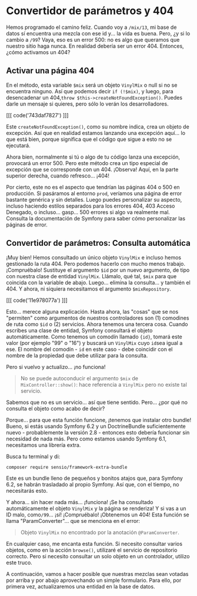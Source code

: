 # Convertidor de parámetros y 404

Hemos programado el camino feliz. Cuando voy a `/mix/13`, mi base de datos sí encuentra una mezcla con ese id y... la vida es buena. Pero, ¿y si lo cambio a `/99`? Vaya, eso es un error 500: no es algo que queramos que nuestro sitio haga nunca. En realidad debería ser un error 404. Entonces, ¿cómo activamos un 404?

## Activar una página 404

En el método, esta variable `$mix` será un objeto `VinylMix` o null si no se encuentra ninguno. Así que podemos decir `if (!$mix)`, y luego, para desencadenar un 404,`throw $this->createNotFoundException()`. Puedes darle un mensaje si quieres, pero sólo lo verán los desarrolladores.

[[[ code('743daf7827') ]]]

Este `createNotFoundException()`, como su nombre indica, crea un objeto de excepción. Así que en realidad estamos lanzando una excepción aquí... lo que está bien, porque significa que el código que sigue a esto no se ejecutará.

Ahora bien, normalmente si tú o algo de tu código lanza una excepción, provocará un error 500. Pero este método crea un tipo especial de excepción que se corresponde con un 404. ¡Observa! Aquí, en la parte superior derecha, cuando refresco... ¡404!

Por cierto, este no es el aspecto que tendrían las páginas 404 o 500 en producción. Si pasáramos al entorno `prod`, veríamos una página de error bastante genérica y sin detalles. Luego puedes personalizar su aspecto, incluso haciendo estilos separados para los errores 404, 403 Acceso Denegado, o incluso... gasp... 500 errores si algo va realmente mal. Consulta la documentación de Symfony para saber cómo personalizar las páginas de error.

## Convertidor de parámetros: Consulta automática

¡Muy bien! Hemos consultado un único objeto `VinylMix` e incluso hemos gestionado la ruta 404. Pero podemos hacerlo con mucho menos trabajo. ¡Compruébalo! Sustituye el argumento `$id` por un nuevo argumento, de tipo con nuestra clase de entidad `VinylMix`. Llámalo, qué tal, `$mix` para que coincida con la variable de abajo. Luego... elimina la consulta... y también el 404. Y ahora, ni siquiera necesitamos el argumento `$mixRepository`.

[[[ code('11e978077a') ]]]

Esto... merece alguna explicación. Hasta ahora, las "cosas" que se nos "permiten" como argumentos de nuestros controladores son (1) comodines de ruta como `$id` o (2) servicios. Ahora tenemos una tercera cosa. Cuando escribes una clase de entidad, Symfony consultará el objeto automáticamente. Como tenemos un comodín llamado `{id}`, tomará este valor (por ejemplo "99" o "16") y buscará un `VinylMix` cuyo `id`sea igual a ese. El nombre del comodín - `id` en este caso - debe coincidir con el nombre de la propiedad que debe utilizar para la consulta.

Pero si vuelvo y actualizo... ¡no funciona!

> No se puede autoconducir el argumento `$mix` de `MixController::show()`: hace referencia a
> `VinylMix` pero no existe tal servicio.

Sabemos que no es un servicio... así que tiene sentido. Pero... ¿por qué no consulta el objeto como acabo de decir?

Porque... para que esta función funcione, ¡tenemos que instalar otro bundle! Bueno, si estás usando Symfony 6.2 y un DoctrineBundle suficientemente nuevo - probablemente la versión 2.8 - entonces esto debería funcionar sin necesidad de nada más. Pero como estamos usando Symfony 6.1, necesitamos una librería extra.

Busca tu terminal y di:

```terminal
composer require sensio/framework-extra-bundle
```

Este es un bundle lleno de pequeños y bonitos atajos que, para Symfony 6.2, se habrán trasladado al propio Symfony. Así que, con el tiempo, no necesitarás esto.

Y ahora... sin hacer nada más... ¡funciona! ¡Se ha consultado automáticamente el objeto `VinylMix` y la página se renderiza! Y si vas a un ID malo, como`/99`... ¡sí! ¡Compruébalo! ¡Obtenemos un 404! Esta función se llama "ParamConverter"... que se menciona en el error:

> Objeto `VinylMix` no encontrado por la anotación `@ParamConverter`.

En cualquier caso, me encanta esta función. Si necesito consultar varios objetos, como en la acción `browse()`, utilizaré el servicio de repositorio correcto. Pero si necesito consultar un solo objeto en un controlador, utilizo este truco.

A continuación, vamos a hacer posible que nuestras mezclas sean votadas por arriba y por abajo aprovechando un simple formulario. Para ello, por primera vez, actualizaremos una entidad en la base de datos.
